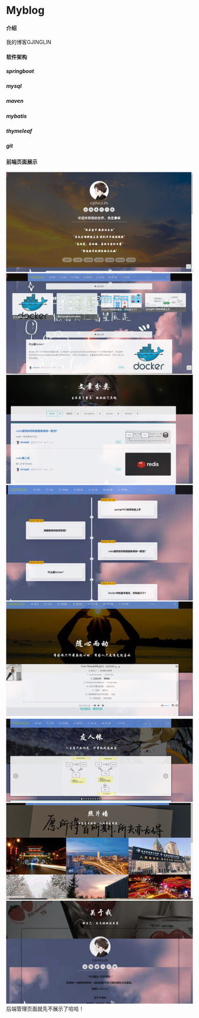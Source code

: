 # Myblog

#### 介绍
我的博客GJINGLIN

#### 软件架构
##### springboot
##### mysql
##### maven
##### mybatis
##### thymeleaf
##### git


#### 前端页面展示
![首页](picture/image-20221019102442085.png)
![最新推文](picture/image-20221019102507355.png)
![输入图片说明](picture/image-20221019102532586.png)
![输入图片说明](picture/image-20221019102547189.png)
![输入图片说明](picture/image-20221019102601571.png)
![输入图片说明](picture/image-20221019102631405.png)
![输入图片说明](picture/image-20221019102706809.png)
![输入图片说明](picture/image-20221019102720904.png)
后端管理页面就先不展示了哈哈！




